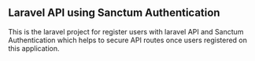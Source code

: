 ## Laravel API using Sanctum Authentication
This is the laravel project for register users with laravel API and Sanctum Authentication which helps to secure API routes once users registered on this application.

